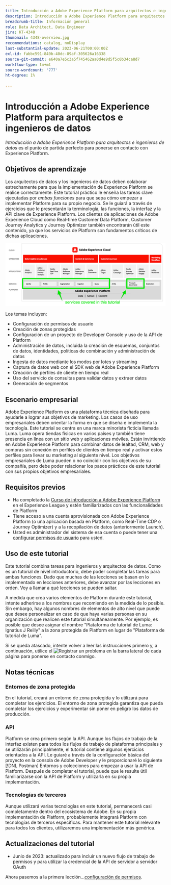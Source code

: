 ```yaml
---
title: Introducción a Adobe Experience Platform para arquitectos e ingenieros de datos
description: Introducción a Adobe Experience Platform para arquitectos e ingenieros de datos.
breadcrumb-title: Información general
role: Data Architect, Data Engineer
jira: KT-4348
thumbnail: 4348-overview.jpg
recommendations: catalog, noDisplay
last-substantial-update: 2023-06-21T00:00:00Z
exl-id: fabbc591-840b-40dc-89af-305626a16338
source-git-commit: e640a7e5c3a5f745462aa0d4e9d5f5c0b34ca8d7
workflow-type: tm+mt
source-wordcount: '777'
ht-degree: 1%

---
```


# Introducción a Adobe Experience Platform para arquitectos e ingenieros de datos

<!--5min-->

_Introducción a Adobe Experience Platform para arquitectos e ingenieros de datos_ es el punto de partida perfecto para ponerse en contacto con Experience Platform.


<!--How do we address ETL-->

## Objetivos de aprendizaje

Los arquitectos de datos y los ingenieros de datos deben colaborar estrechamente para que la implementación de Experience Platform se realice correctamente. Este tutorial práctico le enseña las tareas clave ejecutadas por _ambas funciones_ para que sepa cómo empezar a implementar Platform para su propio negocio. Se le guiará a través de ejercicios que le presentarán la terminología, las funciones, la interfaz y la API clave de Experience Platform. Los clientes de aplicaciones de Adobe Experience Cloud como Real-time Customer Data Platform, Customer Journey Analytics y Journey Optimizer también encontrarán útil este contenido, ya que los servicios de Platform son fundamentos críticos de dichas aplicaciones.

![La arquitectura de marketing de Adobe Experience Cloud destaca los servicios de Platform que se tratan en este tutorial: identidad, perfil, segmentación, ingesta, consulta y administración](assets/marketecture.png)

Los temas incluyen:

* Configuración de permisos de usuario
* Creación de zonas protegidas
* Configuración de un proyecto de Developer Console y uso de la API de Platform
* Administración de datos, incluida la creación de esquemas, conjuntos de datos, identidades, políticas de combinación y administración de datos
* Ingesta de datos mediante los modos por lotes y streaming
* Captura de datos web con el SDK web de Adobe Experience Platform
* Creación de perfiles de cliente en tiempo real
* Uso del servicio de consultas para validar datos y extraer datos
* Generación de segmentos

## Escenario empresarial

Adobe Experience Platform es una plataforma técnica diseñada para ayudarle a lograr sus objetivos de marketing. Los casos de uso empresariales deben orientar la forma en que se diseña e implementa la tecnología. Este tutorial se centra en una marca minorista ficticia llamada Luma. Luma opera tiendas físicas en varios países y también tiene presencia en línea con un sitio web y aplicaciones móviles. Están invirtiendo en Adobe Experience Platform para combinar datos de lealtad, CRM, web y compras sin conexión en perfiles de clientes en tiempo real y activar estos perfiles para llevar su marketing al siguiente nivel. Los objetivos empresariales de Luma pueden o no coincidir con los objetivos de su compañía, pero debe poder relacionar los pasos prácticos de este tutorial con sus propios objetivos empresariales.

## Requisitos previos

* Ha completado la [Curso de introducción a Adobe Experience Platform](https://experienceleague.adobe.com/?recommended=ExperiencePlatform-U-1-2020.1&amp;lang=es) en el Experience League y estén familiarizados con las funcionalidades de Platform
* Tiene acceso a una cuenta aprovisionada con Adobe Experience Platform (o una aplicación basada en Platform, como Real-Time CDP o Journey Optimizer) y a la recopilación de datos (anteriormente Launch).
* Usted es administrador del sistema de esa cuenta o puede tener una [configurar permisos de usuario](configure-permissions.md) para usted.

## Uso de este tutorial

Este tutorial combina tareas para ingenieros y arquitectos de datos. Como es un tutorial de nivel introductorio, debe poder completar las tareas para ambas funciones. Dado que muchas de las lecciones se basan en lo implementado en lecciones anteriores, debe avanzar por las lecciones en orden. Voy a llamar a qué lecciones se pueden saltar.

A medida que crea varios elementos de Platform durante este tutorial, intente adherirse a los nombres que recomiendo en la medida de lo posible. Sin embargo, hay algunos nombres de elementos de alto nivel que puede que desee personalizar en caso de que haya varias personas en su organización que realicen este tutorial simultáneamente. Por ejemplo, es posible que desee asignar el nombre &quot;Plataforma de tutorial de Luma: Ignatius J Reilly&quot; a la zona protegida de Platform en lugar de &quot;Plataforma de tutorial de Luma&quot;.

Si se queda atascado, intente volver a leer las instrucciones primero y, a continuación, utilice el ![Registrar un problema](https://experienceleague.adobe.com/assets/img/feedback.svg) en la barra lateral de cada página para ponerse en contacto conmigo.

## Notas técnicas

### Entornos de zona protegida

En el tutorial, creará un entorno de zona protegida y lo utilizará para completar los ejercicios. El entorno de zona protegida garantiza que pueda completar los ejercicios y experimentar sin poner en peligro los datos de producción.

### API

Platform se crea primero según la API. Aunque los flujos de trabajo de la interfaz existen para todos los flujos de trabajo de plataforma principales y se utilizarán principalmente, el tutorial contiene algunos ejercicios orientados a la API. Le guiaré a través de la configuración básica del proyecto en la consola de Adobe Developer y le proporcionaré lo siguiente [!DNL Postman] Entornos y colecciones para empezar a usar la API de Platform. Después de completar el tutorial, puede que le resulte útil familiarizarse con la API de Platform y utilizarla en su propia implementación.

### Tecnologías de terceros

Aunque utilizará varias tecnologías en este tutorial, permanecerá casi completamente dentro del ecosistema de Adobe. En su propia implementación de Platform, probablemente integrará Platform con tecnologías de terceros específicas. Para mantener este tutorial relevante para todos los clientes, utilizaremos una implementación más genérica.

## Actualizaciones del tutorial

* Junio de 2023: actualizado para incluir un nuevo flujo de trabajo de permisos y para utilizar la credencial de la API de servidor a servidor OAuth


Ahora pasemos a la primera lección...[configuración de permisos](configure-permissions.md).
